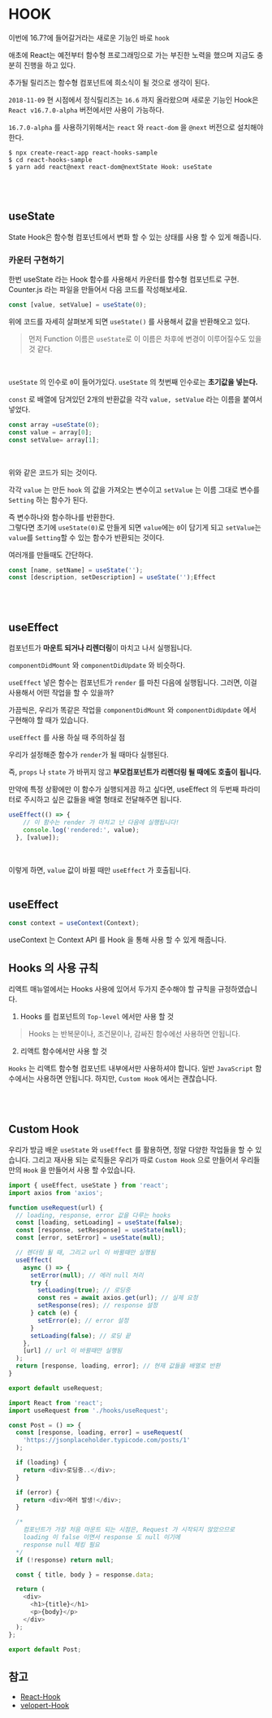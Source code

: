 # HOOK

이번에 16.7?에 들어갈거라는 새로운 기능인 바로 `hook`
</br>

애초에 React는 예전부터 함수형 프로그래밍으로 가는 부진한 노력을 했으며 지금도 충분히 진행을 하고 있다.
</br>

추가될 릴리즈는 함수형 컴포넌트에 희소식이 될 것으로 생각이 된다.
</br>

`2018-11-09` 현 시점에서 정식릴리즈는 `16.6` 까지 올라왔으며 새로운 기능인 Hook은 `React v16.7.0-alpha` 버전에서만 사용이 가능하다.
</br>

`16.7.0-alpha` 를 사용하기위해서는 `react` 와 `react-dom` 을 `@next` 버전으로 설치해야 한다.
</br>

```
$ npx create-react-app react-hooks-sample
$ cd react-hooks-sample
$ yarn add react@next react-dom@nextState Hook: useState
```

</br>
</br>

## useState

State Hook은 함수형 컴포넌트에서 변화 할 수 있는 상태를 사용 할 수 있게 해줍니다.
</br>

### 카운터 구현하기

한번 useState 라는 Hook 함수를 사용해서 카운터를 함수형 컴포넌트로 구현.
Counter.js 라는 파일을 만들어서 다음 코드를 작성해보세요.

```js
const [value, setValue] = useState(0);
```

위에 코드를 자세히 살펴보게 되면 `useState()` 를 사용해서 값을 반환해오고 있다.
</br>

> 먼저 Function 이름은 `useState`로 이 이름은 차후에 변경이 이루어질수도 있을 것 같다.
</br>

`useState` 의 인수로 `0`이 들어가있다. `useState` 의 첫번째 인수로는 **초기값을 넣는다.**
</br>

`const` 로 배열에 담겨있던 2개의 반환값을 각각 `value, setValue` 라는 이름을 붙여서 넣었다.
</br>

```js
const array =useState(0);
const value = array[0];
const setValue= array[1];
```

</br>

위와 같은 코드가 되는 것이다.
</br>

각각 `value` 는 만든 `hook` 의 값을 가져오는 변수이고 `setValue` 는 이름 그대로 변수를 `Setting` 하는 함수가 된다.
</br>

즉 변수하나와 함수하나를 반환한다.</br>
그렇다면 초기에 `useState(0)`로 만들게 되면 `value`에는 `0`이 담기게 되고 `setValue`는 `value`를 `Setting`할 수 있는 함수가 반환되는 것이다.
</br>

여러개를 만들때도 간단하다.
</br>

```js
const [name, setName] = useState('');
const [description, setDescription] = useState('');Effect 
```

</br>
</br>

## useEffect

컴포넌트가 **마운트 되거나 리렌더링**이 마치고 나서 실행됩니다.
</br>

`componentDidMount` 와 `componentDidUpdate` 와 비슷하다.
</br>

`useEffect` 넣은 함수는 컴포넌트가 `render` 를 마친 다음에 실행됩니다. 그러면, 이걸 사용해서 어떤 작업을 할 수 있을까?
</br>

가끔씩은, 우리가 똑같은 작업을 `componentDidMount` 와 `componentDidUpdate` 에서 구현해야 할 때가 있습니다.
</br>

`useEffect` 를 사용 하실 때 주의하실 점
</br>

우리가 설정해준 함수가 `render`가 될 때마다 실행된다.
</br>

즉, `props` 나 `state` 가 바뀌지 않고 **부모컴포넌트가 리렌더링 될 때에도 호출이 됩니다.**
</br>

만약에 특정 상황에만 이 함수가 실행되게끔 하고 싶다면, useEffect 의 두번째 파라미터로 주시하고 싶은 값들을 배열 형태로 전달해주면 됩니다.
</br>

```js
useEffect(() => {
    // 이 함수는 render 가 마치고 난 다음에 실행됩니다!
    console.log('rendered:', value);
  }, [value]);
```

</br>

이렇게 하면, `value` 값이 바뀔 때만 `useEffect` 가 호출됩니다.
</br>
</br>

## useEffect

```js
const context = useContext(Context);
```

useContext 는 Context API 를 Hook 을 통해 사용 할 수 있게 해줍니다. 

## Hooks 의 사용 규칙

리액트 매뉴얼에서는 Hooks 사용에 있어서 두가지 준수해야 할 규칙을 규정하였습니다.

1. Hooks 를 컴포넌트의 `Top-level` 에서만 사용 할 것

> Hooks 는 반복문이나, 조건문이나, 감싸진 함수에선 사용하면 안됩니다.

2. 리액트 함수에서만 사용 할 것

`Hooks` 는 리액트 함수형 컴포넌트 내부에서만 사용하셔야 합니다. 일반 `JavaScript` 함수에서는 사용하면 안됩니다. 하지만, `Custom Hook` 에서는 괜찮습니다.

</br>
</br>

## Custom Hook

우리가 방금 배운 `useState` 와 `useEffect` 를 활용하면, 정말 다양한 작업들을 할 수 있습니다. 그리고 재사용 되는 로직들은 우리가 따로 `Custom Hook` 으로 만들어서 우리들만의 `Hook` 을 만들어서 사용 할 수있습니다.

```js
import { useEffect, useState } from 'react';
import axios from 'axios';

function useRequest(url) {
  // loading, response, error 값을 다루는 hooks
  const [loading, setLoading] = useState(false);
  const [response, setResponse] = useState(null);
  const [error, setError] = useState(null);

  // 렌더링 될 때, 그리고 url 이 바뀔때만 실행됨
  useEffect(
    async () => {
      setError(null); // 에러 null 처리
      try {
        setLoading(true); // 로딩중
        const res = await axios.get(url); // 실제 요청
        setResponse(res); // response 설정
      } catch (e) {
        setError(e); // error 설정
      }
      setLoading(false); // 로딩 끝
    },
    [url] // url 이 바뀔때만 실행됨
  );
  return [response, loading, error]; // 현재 값들을 배열로 반환
}

export default useRequest;
```

```js
import React from 'react';
import useRequest from './hooks/useRequest';

const Post = () => {
  const [response, loading, error] = useRequest(
    'https://jsonplaceholder.typicode.com/posts/1'
  );

  if (loading) {
    return <div>로딩중..</div>;
  }

  if (error) {
    return <div>에러 발생!</div>;
  }

  /*
    컴포넌트가 가장 처음 마운트 되는 시점은, Request 가 시작되지 않았으므로
    loading 이 false 이면서 response 도 null 이기에
    response null 체킹 필요 
  */
  if (!response) return null;

  const { title, body } = response.data;

  return (
    <div>
      <h1>{title}</h1>
      <p>{body}</p>
    </div>
  );
};

export default Post;
```

## 참고

- [React-Hook](https://reactjs.org/docs/hooks-state.html)
- [velopert-Hook](https://velog.io/@velopert/react-hooks)

